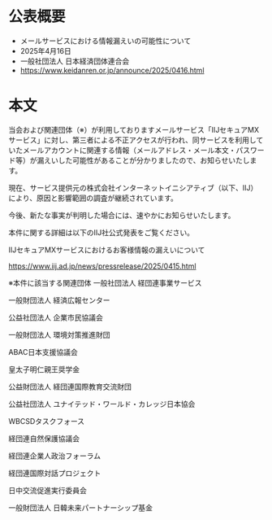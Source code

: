 # 公表概要
- メールサービスにおける情報漏えいの可能性について
- 2025年4月16日
- 一般社団法人 日本経済団体連合会
- https://www.keidanren.or.jp/announce/2025/0416.html

# 本文
当会および関連団体（※）が利用しておりますメールサービス「IIJセキュアMXサービス」に対し、第三者による不正アクセスが行われ、同サービスを利用していたメールアカウントに関連する情報（メールアドレス・メール本文・パスワード等）が漏えいした可能性があることが分かりましたので、お知らせいたします。

現在、サービス提供元の株式会社インターネットイニシアティブ（以下、IIJ）により、原因と影響範囲の調査が継続されています。

今後、新たな事実が判明した場合には、速やかにお知らせいたします。

本件に関する詳細は以下のIIJ社公式発表をご覧ください。


IIJセキュアMXサービスにおけるお客様情報の漏えいについて

https://www.iij.ad.jp/news/pressrelease/2025/0415.html


※本件に該当する関連団体
一般社団法人 経団連事業サービス

一般財団法人 経済広報センター

公益社団法人 企業市民協議会

一般財団法人 環境対策推進財団

ABAC日本支援協議会

皇太子明仁親王奨学金

公益財団法人 経団連国際教育交流財団

公益社団法人 ユナイテッド・ワールド・カレッジ日本協会

WBCSDタスクフォース

経団連自然保護協議会

経団連企業人政治フォーラム

経団連国際対話プロジェクト

日中交流促進実行委員会

一般財団法人 日韓未来パートナーシップ基金

